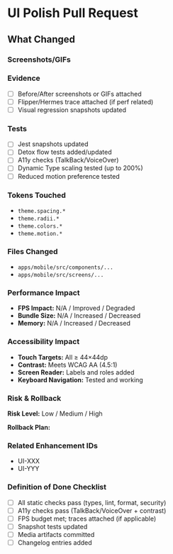 # UI Polish Pull Request

## What Changed

<!-- Describe the UI changes in this PR -->

### Screenshots/GIFs

<!-- Attach before/after screenshots or GIFs showing the changes -->

### Evidence

- [ ] Before/After screenshots or GIFs attached
- [ ] Flipper/Hermes trace attached (if perf related)
- [ ] Visual regression snapshots updated

### Tests

- [ ] Jest snapshots updated
- [ ] Detox flow tests added/updated
- [ ] A11y checks (TalkBack/VoiceOver)
- [ ] Dynamic Type scaling tested (up to 200%)
- [ ] Reduced motion preference tested

### Tokens Touched

<!-- List all theme tokens modified or used -->

- `theme.spacing.*`
- `theme.radii.*`
- `theme.colors.*`
- `theme.motion.*`

### Files Changed

<!-- List key files modified -->

- `apps/mobile/src/components/...`
- `apps/mobile/src/screens/...`

### Performance Impact

<!-- If applicable, describe performance changes -->

- **FPS Impact:** N/A / Improved / Degraded
- **Bundle Size:** N/A / Increased / Decreased
- **Memory:** N/A / Increased / Decreased

### Accessibility Impact

<!-- Describe accessibility improvements -->

- **Touch Targets:** All ≥ 44×44dp
- **Contrast:** Meets WCAG AA (4.5:1)
- **Screen Reader:** Labels and roles added
- **Keyboard Navigation:** Tested and working

### Risk & Rollback

**Risk Level:** Low / Medium / High

**Rollback Plan:**
<!-- Describe how to rollback if needed -->

### Related Enhancement IDs

<!-- Link to enhancement backlog items -->

- UI-XXX
- UI-YYY

### Definition of Done Checklist

- [ ] All static checks pass (types, lint, format, security)
- [ ] A11y checks pass (TalkBack/VoiceOver + contrast)
- [ ] FPS budget met; traces attached (if applicable)
- [ ] Snapshot tests updated
- [ ] Media artifacts committed
- [ ] Changelog entries added
